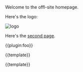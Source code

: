 <!-- 
#-------------------------------------------------------------------------------
# Copyright (c) 2012 Patrick Mueller
#
# Licensed under the Apache License, Version 2.0 (the "License");
# you may not use this file except in compliance with the License.
# You may obtain a copy of the License at
#
#     http://www.apache.org/licenses/LICENSE-2.0
#
# Unless required by applicable law or agreed to in writing, software
# distributed under the License is distributed on an "AS IS" BASIS,
# WITHOUT WARRANTIES OR CONDITIONS OF ANY KIND, either express or implied.
# See the License for the specific language governing permissions and
# limitations under the License.
#-------------------------------------------------------------------------------
-->

Welcome to the offl-site homepage.

Here's the logo:

![logo](offl-site-100x100.png)

Here's the [second page](secondPage.md).

{{plugin:foo}}

{{template}}

\{\{template\}\}



